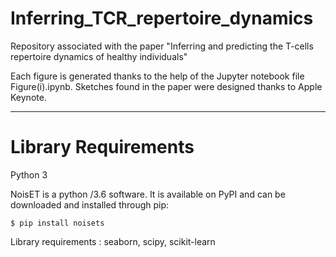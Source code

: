 # Inferring_TCR_repertoire_dynamics
Repository associated with the paper "Inferring and predicting the T-cells repertoire dynamics of healthy individuals"

Each figure is generated thanks to the help of the Jupyter notebook file Figure(i).ipynb. Sketches found in the paper were designed thanks to Apple Keynote.

----------------------------------------------------------------------------------------------------------------------------

# Library Requirements

Python 3 

NoisET is a python /3.6 software. It is available on PyPI and can be downloaded and installed through pip:
```console
$ pip install noisets
```
Library requirements : seaborn, scipy, scikit-learn


